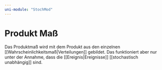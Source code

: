 ```yaml
---
uni-module: "StochMod"
---
```


# Produkt Maß

Das Produktmaß wird mit dem Produkt aus den einzelnen [[Wahrscheinlichkeitsmaß|Verteilungen]] gebildet.
Das funktioniert aber nur unter der Annahme, dass die [[Ereignis|Ereignisse]] [[stochastisch unabhängig]] sind.
